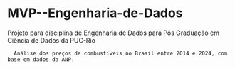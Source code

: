 # MVP--Engenharia-de-Dados

Projeto para disciplina de Engenharia de Dados para Pós Graduação em Ciência de Dados da PUC-Rio
      
      Análise dos preços de combustíveis no Brasil entre 2014 e 2024, com base em dados da ANP.
